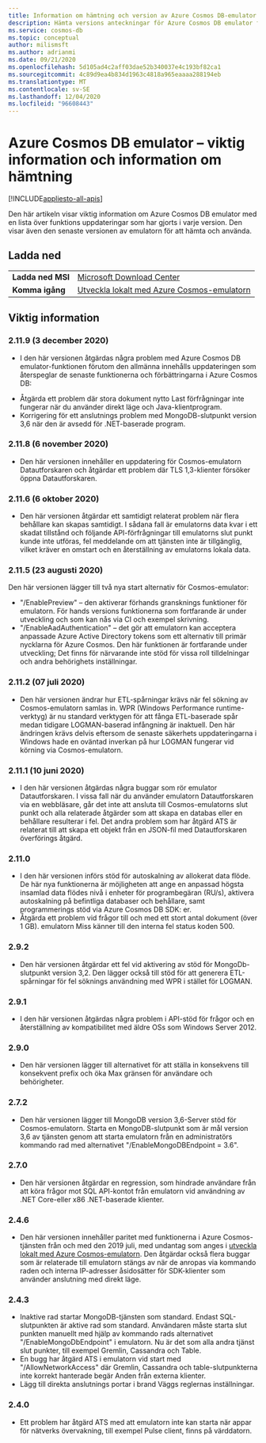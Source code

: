 ```yaml
---
title: Information om hämtning och version av Azure Cosmos DB-emulator
description: Hämta versions anteckningar för Azure Cosmos DB emulator för olika versioner och information om hämtning.
ms.service: cosmos-db
ms.topic: conceptual
author: milismsft
ms.author: adrianmi
ms.date: 09/21/2020
ms.openlocfilehash: 5d105ad4c2aff03dae52b340037e4c193bf82ca1
ms.sourcegitcommit: 4c89d9ea4b834d1963c4818a965eaaaa288194eb
ms.translationtype: MT
ms.contentlocale: sv-SE
ms.lasthandoff: 12/04/2020
ms.locfileid: "96608443"
---
```

# <a name="azure-cosmos-db-emulator---release-notes-and-download-information"></a>Azure Cosmos DB emulator – viktig information och information om hämtning
[!INCLUDE[appliesto-all-apis](includes/appliesto-all-apis.md)]

Den här artikeln visar viktig information om Azure Cosmos DB emulator med en lista över funktions uppdateringar som har gjorts i varje version. Den visar även den senaste versionen av emulatorn för att hämta och använda.

## <a name="download"></a>Ladda ned

| | |
|---------|---------|
|**Ladda ned MSI**|[Microsoft Download Center](https://aka.ms/cosmosdb-emulator)|
|**Komma igång**|[Utveckla lokalt med Azure Cosmos-emulatorn](local-emulator.md)|

## <a name="release-notes"></a>Viktig information

### <a name="2119-3-december-2020"></a>2.11.9 (3 december 2020)

 - I den här versionen åtgärdas några problem med Azure Cosmos DB emulator-funktionen förutom den allmänna innehålls uppdateringen som återspeglar de senaste funktionerna och förbättringarna i Azure Cosmos DB:
 * Åtgärda ett problem där stora dokument nytto Last förfrågningar inte fungerar när du använder direkt läge och Java-klientprogram.
 * Korrigering för ett anslutnings problem med MongoDB-slutpunkt version 3,6 när den är avsedd för .NET-baserade program.

### <a name="2118-6-november-2020"></a>2.11.8 (6 november 2020)

 - Den här versionen innehåller en uppdatering för Cosmos-emulatorn Datautforskaren och åtgärdar ett problem där TLS 1,3-klienter försöker öppna Datautforskaren.

### <a name="2116-6-october-2020"></a>2.11.6 (6 oktober 2020)

 - Den här versionen åtgärdar ett samtidigt relaterat problem när flera behållare kan skapas samtidigt. I sådana fall är emulatorns data kvar i ett skadat tillstånd och följande API-förfrågningar till emulatorns slut punkt kunde inte utföras, fel meddelande om att tjänsten inte är tillgänglig, vilket kräver en omstart och en återställning av emulatorns lokala data.

### <a name="2115-23-august-2020"></a>2.11.5 (23 augusti 2020)

Den här versionen lägger till två nya start alternativ för Cosmos-emulator: 

* "/EnablePreview" – den aktiverar förhands gransknings funktioner för emulatorn. För hands versions funktionerna som fortfarande är under utveckling och som kan nås via CI och exempel skrivning.
* "/EnableAadAuthentication" – det gör att emulatorn kan acceptera anpassade Azure Active Directory tokens som ett alternativ till primär nycklarna för Azure Cosmos. Den här funktionen är fortfarande under utveckling; Det finns för närvarande inte stöd för vissa roll tilldelningar och andra behörighets inställningar.

### <a name="2112-07-july-2020"></a>2.11.2 (07 juli 2020)

- Den här versionen ändrar hur ETL-spårningar krävs när fel sökning av Cosmos-emulatorn samlas in. WPR (Windows Performance runtime-verktyg) är nu standard verktygen för att fånga ETL-baserade spår medan tidigare LOGMAN-baserad infångning är inaktuell. Den här ändringen krävs delvis eftersom de senaste säkerhets uppdateringarna i Windows hade en oväntad inverkan på hur LOGMAN fungerar vid körning via Cosmos-emulatorn.

### <a name="2111-10-june-2020"></a>2.11.1 (10 juni 2020)

- I den här versionen åtgärdas några buggar som rör emulator Datautforskaren. I vissa fall när du använder emulatorn Datautforskaren via en webbläsare, går det inte att ansluta till Cosmos-emulatorns slut punkt och alla relaterade åtgärder som att skapa en databas eller en behållare resulterar i fel. Det andra problem som har åtgärd ATS är relaterat till att skapa ett objekt från en JSON-fil med Datautforskaren överförings åtgärd.

### <a name="2110"></a>2.11.0

- I den här versionen införs stöd för autoskalning av allokerat data flöde. De här nya funktionerna är möjligheten att ange en anpassad högsta insamlad data flödes nivå i enheter för programbegäran (RU/s), aktivera autoskalning på befintliga databaser och behållare, samt programmerings stöd via Azure Cosmos DB SDK: er.
- Åtgärda ett problem vid frågor till och med ett stort antal dokument (över 1 GB). emulatorn Miss känner till den interna fel status koden 500.

### <a name="292"></a>2.9.2

- Den här versionen åtgärdar ett fel vid aktivering av stöd för MongoDb-slutpunkt version 3,2. Den lägger också till stöd för att generera ETL-spårningar för fel söknings användning med WPR i stället för LOGMAN.

### <a name="291"></a>2.9.1

- I den här versionen åtgärdas några problem i API-stöd för frågor och en återställning av kompatibilitet med äldre OSs som Windows Server 2012.

### <a name="290"></a>2.9.0

- Den här versionen lägger till alternativet för att ställa in konsekvens till konsekvent prefix och öka Max gränsen för användare och behörigheter.

### <a name="272"></a>2.7.2

- Den här versionen lägger till MongoDB version 3,6-Server stöd för Cosmos-emulatorn. Starta en MongoDB-slutpunkt som är mål version 3,6 av tjänsten genom att starta emulatorn från en administratörs kommando rad med alternativet "/EnableMongoDBEndpoint = 3.6".

### <a name="270"></a>2.7.0

- Den här versionen åtgärdar en regression, som hindrade användare från att köra frågor mot SQL API-kontot från emulatorn vid användning av .NET Core-eller x86 .NET-baserade klienter.

### <a name="246"></a>2.4.6

- Den här versionen innehåller paritet med funktionerna i Azure Cosmos-tjänsten från och med den 2019 juli, med undantag som anges i [utveckla lokalt med Azure Cosmos-emulatorn](local-emulator.md). Den åtgärdar också flera buggar som är relaterade till emulatorn stängs av när de anropas via kommando raden och interna IP-adresser åsidosätter för SDK-klienter som använder anslutning med direkt läge.

### <a name="243"></a>2.4.3

- Inaktive rad startar MongoDB-tjänsten som standard. Endast SQL-slutpunkten är aktive rad som standard. Användaren måste starta slut punkten manuellt med hjälp av kommando rads alternativet "/EnableMongoDbEndpoint" i emulatorn. Nu är det som alla andra tjänst slut punkter, till exempel Gremlin, Cassandra och Table.
- En bugg har åtgärd ATS i emulatorn vid start med "/AllowNetworkAccess" där Gremlin, Cassandra och table-slutpunkterna inte korrekt hanterade begär Anden från externa klienter.
- Lägg till direkta anslutnings portar i brand Väggs reglernas inställningar.

### <a name="240"></a>2.4.0

- Ett problem har åtgärd ATS med att emulatorn inte kan starta när appar för nätverks övervakning, till exempel Pulse client, finns på värddatorn.
